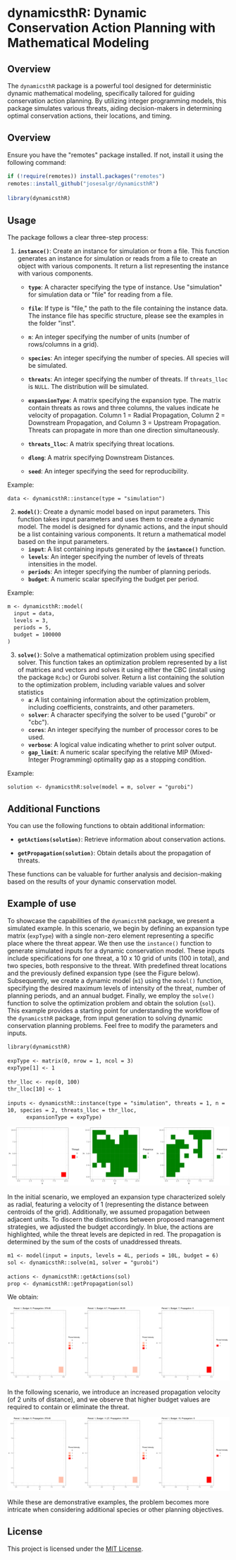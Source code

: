 
# dynamicsthR: Dynamic Conservation Action Planning with Mathematical Modeling

## Overview

The `dynamicsthR` package is a powerful tool designed for deterministic dynamic mathematical modeling, specifically tailored for guiding conservation action planning. By utilizing integer programming models, this package simulates various threats, aiding decision-makers in determining optimal conservation actions, their locations, and timing.

## Overview

Ensure you have the "remotes" package installed. If not, install it using the following command:

``` r
if (!require(remotes)) install.packages("remotes")
remotes::install_github("josesalgr/dynamicsthR")

library(dynamicsthR)
```

## Usage

The package follows a clear three-step process:

1)  **`instance()`**: Create an instance for simulation or from a file. This function generates an instance for simulation or reads from a file to create an object with various components. It return a list representing the instance with various components.
    -   **`type`**: A character specifying the type of instance. Use "simulation" for simulation data or "file" for reading from a file.

    -   **`file`**: If type is "file," the path to the file containing the instance data. The instance file has specific structure, please see the examples in the folder "inst".

    -   **`n`**: An integer specifying the number of units (number of rows/columns in a grid).

    -   **`species`**: An integer specifying the number of species. All species will be simulated.

    -   **`threats`**: An integer specifying the number of threats. If `threats_lloc` is `NULL`. The distribution will be simulated.

    -   **`expansionType`**: A matrix specifying the expansion type. The matrix contain threats as rows and three columns, the values indicate he velocity of propagation. Column 1 = Radial Propagation, Column 2 = Downstream Propagation, and Column 3 = Upstream Propagation. Threats can propagate in more than one direction simultaneously.

    -   **`threats_lloc`**: A matrix specifying threat locations.

    -   **`dlong`**: A matrix specifying Downstream Distances.

    -   **`seed`**: An integer specifying the seed for reproducibility.

Example:

```{r, echo=FALSE}
data <- dynamicsthR::instance(type = "simulation")
```

2.  **`model()`**: Create a dynamic model based on input parameters. This function takes input parameters and uses them to create a dynamic model. The model is designed for dynamic actions, and the input should be a list containing various components. It return a mathematical model based on the input parameters.
    -   **`input`**: A list containing inputs generated by the **`instance()`** function.
    -   **`levels`**: An integer specifying the number of levels of threats intensities in the model.
    -   **`periods`**: An integer specifying the number of planning periods.
    -   **`budget`**: A numeric scalar specifying the budget per period.

Example:

```{r, echo=FALSE}
m <- dynamicsthR::model(
  input = data,
  levels = 3,
  periods = 5,
  budget = 100000
)
```

3. **`solve()`**: Solve a mathematical optimization problem using specified solver. This function takes an optimization problem represented by a list of matrices and vectors and solves it using either the CBC (install using the package `Rcbc`) or Gurobi solver. Return a list containing the solution to the optimization problem, including variable values and solver statistics
    -   **`a`**: A list containing information about the optimization problem, including coefficients, constraints, and other parameters.
    -   **`solver`**: A character specifying the solver to be used ("gurobi" or "cbc").
    -   **`cores`**: An integer specifying the number of processor cores to be used.
    -   **`verbose`**: A logical value indicating whether to print solver output.
    -   **`gap_limit`**: A numeric scalar specifying the relative MIP (Mixed-Integer Programming) optimality gap as a stopping condition.

Example:

```{r, echo=FALSE}
solution <- dynamicsthR:solve(model = m, solver = "gurobi")

```

## **Additional Functions**

You can use the following functions to obtain additional information:

-   **`getActions(solution)`**: Retrieve information about conservation actions.

-   **`getPropagation(solution)`**: Obtain details about the propagation of threats.

These functions can be valuable for further analysis and decision-making based on the results of your dynamic conservation model.

## **Example of use**

To showcase the capabilities of the `dynamicsthR` package, we present a simulated example. In this scenario, we begin by defining an expansion type matrix (`expType`) with a single non-zero element representing a specific place where the threat appear. We then use the `instance()` function to generate simulated inputs for a dynamic conservation model. These inputs include specifications for one threat, a 10 x 10 grid of units (100 in total), and two species, both responsive to the threat. With predefined threat locations and the previously defined expansion type (see the Figure below). Subsequently, we create a dynamic model (`m1`) using the `model()` function, specifying the desired maximum levels of intensity of the threat, number of planning periods, and an annual budget. Finally, we employ the `solve()` function to solve the optimization problem and obtain the solution (`sol`). This example provides a starting point for understanding the workflow of the `dynamicsthR` package, from input generation to solving dynamic conservation planning problems. Feel free to modify the parameters and inputs.

```{r, echo=FALSE}
library(dynamicsthR)

expType <- matrix(0, nrow = 1, ncol = 3)
expType[1] <- 1

thr_lloc <- rep(0, 100)
thr_lloc[10] <- 1

inputs <- dynamicsthR::instance(type = "simulation", threats = 1, n = 10, species = 2, threats_lloc = thr_lloc,
	  expansionType = expType)

```

![](Merged_document.png)

In the initial scenario, we employed an expansion type characterized solely as radial, featuring a velocity of 1 (representing the distance between centroids of the grid). Additionally, we assumed propagation between adjacent units. To discern the distinctions between proposed management strategies, we adjusted the budget accordingly. In blue, the actions are highlighted, while the threat levels are depicted in red. The propagation is determined by the sum of the costs of unaddressed threats.

```{r, echo=FALSE}
m1 <- model(input = inputs, levels = 4L, periods = 10L, budget = 6)
sol <- dynamicsthR::solve(m1, solver = "gurobi")

actions <- dynamicsthR::getActions(sol)
prop <- dynamicsthR::getPropagation(sol)
```
We obtain:

![](v1.gif)


In the following scenario, we introduce an increased propagation velocity (of 2 units of distance), and we observe that higher budget values are required to contain or eliminate the threat.

![](v2.gif)

While these are demonstrative examples, the problem becomes more intricate when considering additional species or other planning objectives.

## **License**

This project is licensed under the [MIT License](https://chat.openai.com/c/LICENSE.md).

